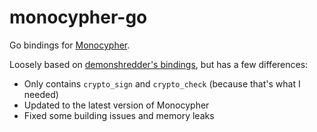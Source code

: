 # monocypher-go
Go bindings for [Monocypher](https://monocypher.org/).

Loosely based on [demonshredder's bindings](https://github.com/demonshreder/monocypher-go), but has a few differences:

* Only contains `crypto_sign` and `crypto_check` (because that's what I needed)
* Updated to the latest version of Monocypher
* Fixed some building issues and memory leaks
